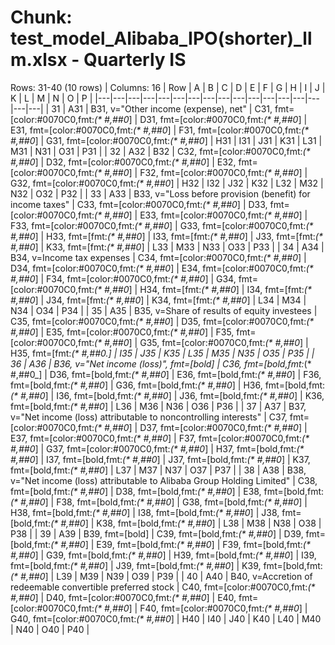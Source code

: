 # Chunk: test_model_Alibaba_IPO(shorter)_llm.xlsx - Quarterly IS
Rows: 31-40 (10 rows) | Columns: 16
| Row | A | B | C | D | E | F | G | H | I | J | K | L | M | N | O | P |
|---|---|---|---|---|---|---|---|---|---|---|---|---|---|---|---|---|
| 31 | A31 | B31, v="Other income (expense), net" | C31, fmt=[color:#0070C0,fmt:_(* #,##0_] | D31, fmt=[color:#0070C0,fmt:_(* #,##0_] | E31, fmt=[color:#0070C0,fmt:_(* #,##0_] | F31, fmt=[color:#0070C0,fmt:_(* #,##0_] | G31, fmt=[color:#0070C0,fmt:_(* #,##0_] | H31 | I31 | J31 | K31 | L31 | M31 | N31 | O31 | P31 |
| 32 | A32 | B32 | C32, fmt=[color:#0070C0,fmt:_(* #,##0_] | D32, fmt=[color:#0070C0,fmt:_(* #,##0_] | E32, fmt=[color:#0070C0,fmt:_(* #,##0_] | F32, fmt=[color:#0070C0,fmt:_(* #,##0_] | G32, fmt=[color:#0070C0,fmt:_(* #,##0_] | H32 | I32 | J32 | K32 | L32 | M32 | N32 | O32 | P32 |
| 33 | A33 | B33, v="Loss before provision (benefit) for income taxes" | C33, fmt=[color:#0070C0,fmt:_(* #,##0_] | D33, fmt=[color:#0070C0,fmt:_(* #,##0_] | E33, fmt=[color:#0070C0,fmt:_(* #,##0_] | F33, fmt=[color:#0070C0,fmt:_(* #,##0_] | G33, fmt=[color:#0070C0,fmt:_(* #,##0_] | H33, fmt=[fmt:_(* #,##0_] | I33, fmt=[fmt:_(* #,##0_] | J33, fmt=[fmt:_(* #,##0_] | K33, fmt=[fmt:_(* #,##0_] | L33 | M33 | N33 | O33 | P33 |
| 34 | A34 | B34, v=Income tax expenses | C34, fmt=[color:#0070C0,fmt:_(* #,##0_] | D34, fmt=[color:#0070C0,fmt:_(* #,##0_] | E34, fmt=[color:#0070C0,fmt:_(* #,##0_] | F34, fmt=[color:#0070C0,fmt:_(* #,##0_] | G34, fmt=[color:#0070C0,fmt:_(* #,##0_] | H34, fmt=[fmt:_(* #,##0_] | I34, fmt=[fmt:_(* #,##0_] | J34, fmt=[fmt:_(* #,##0_] | K34, fmt=[fmt:_(* #,##0_] | L34 | M34 | N34 | O34 | P34 |
| 35 | A35 | B35, v=Share of results of equity investees | C35, fmt=[color:#0070C0,fmt:_(* #,##0_] | D35, fmt=[color:#0070C0,fmt:_(* #,##0_] | E35, fmt=[color:#0070C0,fmt:_(* #,##0_] | F35, fmt=[color:#0070C0,fmt:_(* #,##0_] | G35, fmt=[color:#0070C0,fmt:_(* #,##0_] | H35, fmt=[fmt:_(* #,##0.] | I35 | J35 | K35 | L35 | M35 | N35 | O35 | P35 |
| 36 | A36 | B36, v="Net income (loss)", fmt=[bold] | C36, fmt=[bold,fmt:_(* #,##0_] | D36, fmt=[bold,fmt:_(* #,##0_] | E36, fmt=[bold,fmt:_(* #,##0_] | F36, fmt=[bold,fmt:_(* #,##0_] | G36, fmt=[bold,fmt:_(* #,##0_] | H36, fmt=[bold,fmt:_(* #,##0_] | I36, fmt=[bold,fmt:_(* #,##0_] | J36, fmt=[bold,fmt:_(* #,##0_] | K36, fmt=[bold,fmt:_(* #,##0_] | L36 | M36 | N36 | O36 | P36 |
| 37 | A37 | B37, v="Net income (loss) attributable to noncontrolling interests" | C37, fmt=[color:#0070C0,fmt:_(* #,##0_] | D37, fmt=[color:#0070C0,fmt:_(* #,##0_] | E37, fmt=[color:#0070C0,fmt:_(* #,##0_] | F37, fmt=[color:#0070C0,fmt:_(* #,##0_] | G37, fmt=[color:#0070C0,fmt:_(* #,##0_] | H37, fmt=[bold,fmt:_(* #,##0_] | I37, fmt=[bold,fmt:_(* #,##0_] | J37, fmt=[bold,fmt:_(* #,##0_] | K37, fmt=[bold,fmt:_(* #,##0_] | L37 | M37 | N37 | O37 | P37 |
| 38 | A38 | B38, v="Net income (loss) attributable to Alibaba Group Holding Limited" | C38, fmt=[bold,fmt:_(* #,##0_] | D38, fmt=[bold,fmt:_(* #,##0_] | E38, fmt=[bold,fmt:_(* #,##0_] | F38, fmt=[bold,fmt:_(* #,##0_] | G38, fmt=[bold,fmt:_(* #,##0_] | H38, fmt=[bold,fmt:_(* #,##0_] | I38, fmt=[bold,fmt:_(* #,##0_] | J38, fmt=[bold,fmt:_(* #,##0_] | K38, fmt=[bold,fmt:_(* #,##0_] | L38 | M38 | N38 | O38 | P38 |
| 39 | A39 | B39, fmt=[bold] | C39, fmt=[bold,fmt:_(* #,##0_] | D39, fmt=[bold,fmt:_(* #,##0_] | E39, fmt=[bold,fmt:_(* #,##0_] | F39, fmt=[bold,fmt:_(* #,##0_] | G39, fmt=[bold,fmt:_(* #,##0_] | H39, fmt=[bold,fmt:_(* #,##0_] | I39, fmt=[bold,fmt:_(* #,##0_] | J39, fmt=[bold,fmt:_(* #,##0_] | K39, fmt=[bold,fmt:_(* #,##0_] | L39 | M39 | N39 | O39 | P39 |
| 40 | A40 | B40, v=Accretion of redeemable convertible preferred stock | C40, fmt=[color:#0070C0,fmt:_(* #,##0_] | D40, fmt=[color:#0070C0,fmt:_(* #,##0_] | E40, fmt=[color:#0070C0,fmt:_(* #,##0_] | F40, fmt=[color:#0070C0,fmt:_(* #,##0_] | G40, fmt=[color:#0070C0,fmt:_(* #,##0_] | H40 | I40 | J40 | K40 | L40 | M40 | N40 | O40 | P40 |